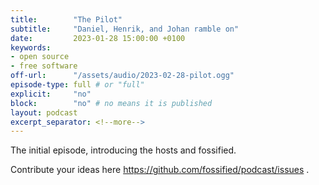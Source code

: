 ```yaml
---
title:        "The Pilot"
subtitle:     "Daniel, Henrik, and Johan ramble on"
date:         2023-01-28 15:00:00 +0100
keywords:
- open source
- free software
off-url:      "/assets/audio/2023-02-28-pilot.ogg"
episode-type: full # or "full"
explicit:     "no"
block:        "no" # no means it is published
layout: podcast
excerpt_separator: <!--more-->
---
```

The initial episode, introducing the hosts and fossified.
<!--more-->

Contribute your ideas here https://github.com/fossified/podcast/issues .
